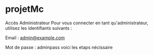 # projetMc
 Accès Administrateur
Pour vous connecter en tant qu'administrateur, utilisez les identifiants suivants :

Email : admin@example.com

Mot de passe : adminpass
 voici les etaps nécissaire 
 
